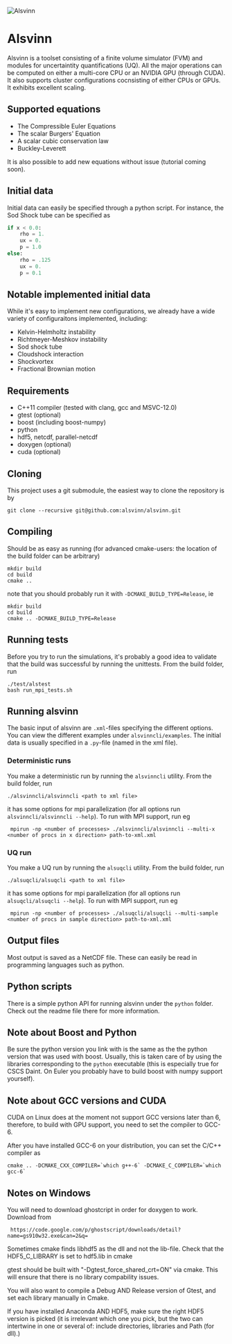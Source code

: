 ![Alsvinn](https://github.com/kjetil-lye/alsvinn/raw/master/documentation/images/kh.png "Kelvin-Helmholtz simulation")
# Alsvinn

Alsvinn is a toolset consisting of a finite volume simulator (FVM) and modules for uncertaintity quantifications (UQ). 
All the major operations can be computed on either a multi-core CPU or an NVIDIA GPU (through CUDA). 
It also supports cluster configurations cocnsisting of either CPUs or GPUs. It exhibits excellent scaling.

## Supported equations

  * The Compressible Euler Equations
  * The scalar Burgers' Equation
  * A scalar cubic conservation law
  * Buckley-Leverett
  
It is also possible to add new equations without issue (tutorial coming soon).

## Initial data

Initial data can easily be specified through a python script. For instance, the Sod Shock tube can be specified as
```python
if x < 0.0:
    rho = 1.
    ux = 0.
    p = 1.0
else:
    rho = .125
    ux = 0.
    p = 0.1
```

## Notable implemented initial data
While it's easy to implement new configurations, we already have a wide variety of configuraitons implemented, including:

   * Kelvin-Helmholtz instability
   * Richtmeyer-Meshkov instability
   * Sod shock tube
   * Cloudshock interaction
   * Shockvortex
   * Fractional Brownian motion
   


## Requirements

  * C++11 compiler (tested with clang, gcc and MSVC-12.0)
  * gtest (optional)
  * boost (including boost-numpy)
  * python 
  * hdf5, netcdf, parallel-netcdf
  * doxygen (optional)
  * cuda (optional)

## Cloning

This project uses a git submodule, the easiest way to clone the repository is by

    git clone --recursive git@github.com:alsvinn/alsvinn.git
    
## Compiling

Should be as easy as running (for advanced cmake-users: the location of the build folder can be arbitrary)

    mkdir build
    cd build
    cmake ..

note that you should probably run it with ```-DCMAKE_BUILD_TYPE=Release```, ie

    mkdir build
    cd build
    cmake .. -DCMAKE_BUILD_TYPE=Release
    
    
## Running tests

Before you try to run the simulations, it's probably a good idea to validate that the build was successful by running the unittests. From the build folder, run

    ./test/alstest
    bash run_mpi_tests.sh

## Running alsvinn

The basic input of alsvinn are ```.xml```-files specifying the different options. You can view the different examples under ```alsvinncli/examples```. The initial data is usually specified in a ```.py```-file (named in the xml file).

### Deterministic runs

You make a deterministic run by running the ```alsvinncli``` utility. From the build folder, run

    ./alsvinncli/alsvinncli <path to xml file>
 
 it has some options for mpi parallelization (for all options run ```alsvinncli/alsvinncli --help```). To run with MPI support, run eg
 
     mpirun -np <number of processes> ./alsvinncli/alsvinncli --multi-x <number of procs in x direction> path-to-xml.xml

### UQ run

You make a UQ run by running the ```alsuqcli``` utility. From the build folder, run

    ./alsuqcli/alsuqcli <path to xml file>
 
 it has some options for mpi parallelization (for all options run ```alsuqcli/alsuqcli --help```). To run with MPI support, run eg
 
     mpirun -np <number of processes> ./alsuqcli/alsuqcli --multi-sample <number of procs in sample direction> path-to-xml.xml

## Output files

Most output is saved as a NetCDF file. These can easily be read in programming languages such as python.

## Python scripts

There is a simple python API for running alsvinn under the ```python``` folder. Check out the readme file there for more information.

## Note about Boost and Python

Be sure the python version you link with is the same as the the python version that was used with boost.
Usually, this is taken care of by using the libraries corresponding to the ```python``` executable (this is
especially true for CSCS Daint. On Euler you probably have to build boost with numpy support yourself).

## Note about GCC versions and CUDA

CUDA on Linux does at the moment not support GCC versions later than 6, therefore, to build with GPU support, you need to set the compiler to GCC-6.

After you have installed GCC-6 on your distribution, you can set the C/C++ compiler as

    cmake .. -DCMAKE_CXX_COMPILER=`which g++-6` -DCMAKE_C_COMPILER=`which gcc-6`

## Notes on Windows

You will need to download ghostcript in order for doxygen to work. Download from 

     https://code.google.com/p/ghostscript/downloads/detail?name=gs910w32.exe&can=2&q=

Sometimes cmake finds libhdf5 as the dll and not the lib-file. Check that the HDF5_C_LIBRARY is set to hdf5.lib in cmake

gtest should be built with "-Dgtest_force_shared_crt=ON" via cmake. This will ensure that there is no library compability issues. 

You will also want to compile a Debug AND Release version of Gtest, and set each library manually in Cmake. 

If you have installed Anaconda AND HDF5, make sure the right HDF5 version is picked (it is irrelevant which one you pick, 
but the two can intertwine in one or several of: include directories, libraries and Path (for dll).)



